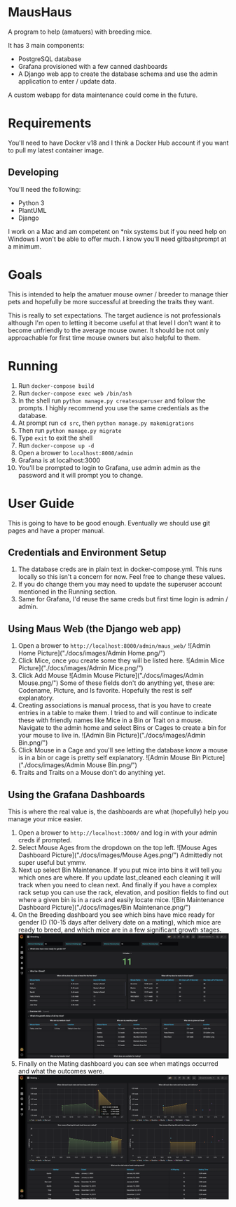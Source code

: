 # MausHaus
A program to help (amatuers) with breeding mice.

It has 3 main components:

* PostgreSQL database
* Grafana provisioned with a few canned dashboards
* A Django web app to create the database schema and use the admin application to enter / update data.

A custom webapp for data maintenance could come in the future.

# Requirements
You'll need to have Docker v18 and I think a Docker Hub account if you want to pull my latest container image.

## Developing
You'll need the following:

* Python 3
* PlantUML
* Django

I work on a Mac and am competent on *nix systems but if you need help on Windows I won't be able to offer much. I know you'll need gitbashprompt at a minimum.

# Goals
This is intended to help the amatuer mouse owner / breeder to manage thier pets and hopefully be more successful at breeding the traits they want.

This is really to set expectations. The target audience is not professionals although I'm open to letting it become useful at that level  I don't want it to become unfriendly to the average mouse owner. It should be not only approachable for first time mouse owners but also helpful to them. 

# Running
1. Run `docker-compose build`
2. Run `docker-compose exec web /bin/ash`
3. In the shell run `python manage.py createsuperuser` and follow the prompts. I highly recommend you use the same credentials as the database.
4. At prompt run `cd src`, then `python manage.py makemigrations`
5. Then run `python manage.py migrate`
6. Type `exit` to exit the shell
7. Run `docker-compose up -d`
8. Open a brower to `localhost:8000/admin`
9. Grafana is at localhost:3000
10. You'll be prompted to login to Grafana, use admin admin as the password and it will prompt you to change.

# User Guide
This is going to have to be good enough. Eventually we should use git pages and have a proper manual.

## Credentials and Environment Setup

1. The database creds are in plain text in docker-compose.yml. This runs locally so this isn't a concern for now. Feel free to change these values.
2. If you do change them you may need to update the superuser account mentioned in the Running section.
3. Same for Grafana, I'd reuse the same creds but first time login is admin / admin. 

## Using Maus Web (the Django web app)

1. Open a brower to `http://localhost:8000/admin/maus_web/`
![Admin Home Picture]("./docs/images/Admin Home.png/")
2. Click Mice, once you create some they will be listed here.
![Admin Mice Picture]("./docs/images/Admin Mice.png/")
3. Click Add Mouse
![Admin Mouse Picture]("./docs/images/Admin Mouse.png/")
Some of these fields don't do anything yet, these are: Codename, Picture, and Is favorite.
Hopefully the rest is self explanatory.
4. Creating associations is manual process, that is you have to create entries in a table to make them. I tried to and will continue to indicate these with friendly names like Mice in a Bin or Trait on a mouse. Navigate to the admin home and select Bins or Cages to create a bin for your mouse to live in.
![Admin Bin Picture]("./docs/images/Admin Bin.png/")
5. Click Mouse in a Cage and you'll see letting the database know a mouse is in a bin or cage is pretty self explanatory.
![Admin Mouse Bin Picture]("./docs/images/Admin Mouse Bin.png/")
6. Traits and Traits on a Mouse don't do anything yet.

## Using the Grafana Dashboards

This is where the real value is, the dashboards are what (hopefully) help you manage your mice easier.

1. Open a brower to `http://localhost:3000/` and log in with your admin creds if prompted.
2. Select Mouse Ages from the dropdown on the top left.
![Mouse Ages Dashboard Picture]("./docs/images/Mouse Ages.png/")
Admittedly not super useful but ymmv.
3. Next up select Bin Maintenance. If you put mice into bins it will tell you which ones are where. If you update last_cleaned each cleaning it will track when you need to clean next. And finally if you have a complex rack setup you can use the rack, elevation, and position fields to find out where a given bin is in a rack and easily locate mice.
![Bin Maintenance Dashboard Picture]("./docs/images/Bin Maintenance.png/")
4. On the Breeding dashboard you see which bins have mice ready for gender ID (10-15 days after delivery date on a mating), which mice are ready to breed, and which mice are in a few significant growth stages.
![Breeding Dashboard Picture](./docs/images/Breeding.png/)
5. Finally on the Mating dashboard you can see when matings occurred and what the outcomes were.
![Mating Dashboard Picture](./docs/images/Mating.png/)
